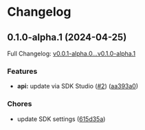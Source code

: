 # Changelog

## 0.1.0-alpha.1 (2024-04-25)

Full Changelog: [v0.0.1-alpha.0...v0.1.0-alpha.1](https://github.com/mikiot/uapi-node/compare/v0.0.1-alpha.0...v0.1.0-alpha.1)

### Features

* **api:** update via SDK Studio ([#2](https://github.com/mikiot/uapi-node/issues/2)) ([aa393a0](https://github.com/mikiot/uapi-node/commit/aa393a0de4ab0b3c60009635b11a23fe57be0688))


### Chores

* update SDK settings ([615d35a](https://github.com/mikiot/uapi-node/commit/615d35a29c0cf9fde070c0128fd46bd87c3b204b))

